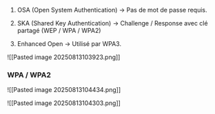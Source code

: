 
1. OSA (Open System Authentication) -> Pas de mot de passe requis.

2. SKA (Shared Key Authentication) -> Challenge / Response avec clé partagé (WEP / WPA / WPA2)

3. Enhanced Open -> Utilisé par WPA3.



![[Pasted image 20250813103923.png]]


### WPA / WPA2

![[Pasted image 20250813104434.png]]

![[Pasted image 20250813104303.png]]